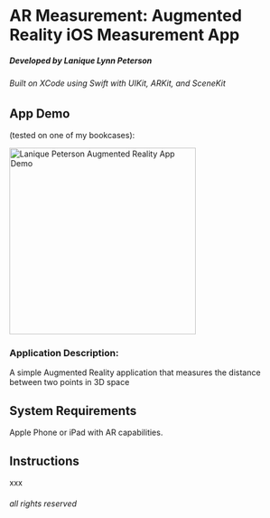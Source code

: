# AR Measurement: Augmented Reality iOS Measurement App
##### Developed by Lanique Lynn Peterson
###### Built on XCode using Swift with UIKit, ARKit, and SceneKit

## App Demo 
(tested on one of my bookcases):

[<img src="https://media.giphy.com/media/3PpCUqPtu0KJWQwulU/giphy-downsized.gif" width="330" alt="Lanique Peterson Augmented Reality App Demo">](https://github.com/La-Nique/)

### Application Description:

A simple Augmented Reality application that measures the distance between two points in 3D space

## System Requirements
Apple Phone or iPad with AR capabilities.

## Instructions
xxx

###### all rights reserved
